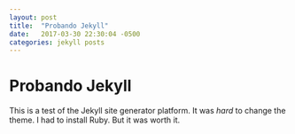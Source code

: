 ```yaml
---
layout: post
title:  "Probando Jekyll"
date:   2017-03-30 22:30:04 -0500
categories: jekyll posts
---
```

# Probando Jekyll
This is a test of the Jekyll site generator platform. It was _hard_ to change the theme. I had to install Ruby. But it was worth it. 
